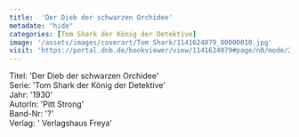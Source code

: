 ```yaml
---
title:  'Der Dieb der schwarzen Orchidee'
metadate: "hide"
categories: [Tom Shark der König der Detektive]
image: '/assets/images/coverart/Tom Shark/1141624079_00000010.jpg'
visit: 'https://portal.dnb.de/bookviewer/view/1141624079#page/n0/mode/2up'
---
```

Titel: 'Der Dieb der schwarzen Orchidee' <br>
Serie: 'Tom Shark der König der Detektive' <br>
Jahr: '1930' <br>
AutorIn: 'Pitt Strong' <br>
Band-Nr: '?' <br>
Verlag: ' Verlagshaus Freya'